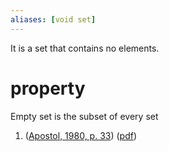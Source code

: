 ```yaml
---
aliases: [void set]
---
```


It is a set that contains no elements. 
# property
Empty set is the subset of every set






1. ([Apostol, 1980, p. 33](zotero://select/library/items/EZV2IYZM)) ([pdf](zotero://open-pdf/library/items/UIXUZUAG?page=33&annotation=WZP85R6X))